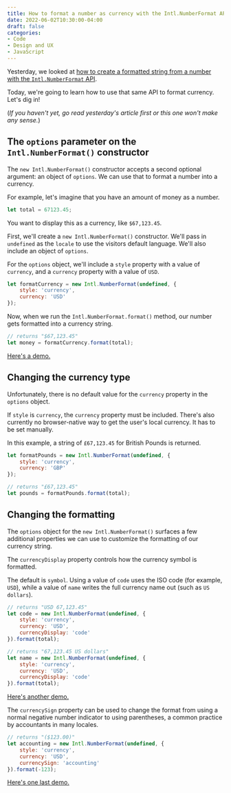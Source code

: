 ```yaml
---
title: How to format a number as currency with the Intl.NumberFormat API in vanilla JavaScript
date: 2022-06-02T10:30:00-04:00
draft: false
categories:
- Code
- Design and UX
- JavaScript
---
```


Yesterday, we looked at [how to create a formatted string from a number with the `Intl.NumberFormat` API](/how-to-create-a-formatted-string-from-a-number-with-the-intl.numberformat-api/). 

Today, we're going to learn how to use that same API to format currency. Let's dig in!

(_If you haven't yet, go read yesterday's article first or this one won't make any sense._)

## The `options` parameter on the `Intl.NumberFormat()` constructor

The `new Intl.NumberFormat()` constructor accepts a second optional argument: an object of `options`. We can use that to format a number into a currency.

For example, let's imagine that you have an amount of money as a number.

```js
let total = 67123.45;
```

You want to display this as a currency, like `$67,123.45`.

First, we'll create a `new Intl.NumberFormat()` constructor. We'll pass in `undefined` as the `locale` to use the visitors default language. We'll also include an object of `options`.

For the `options` object, we'll include a `style` property with a value of `currency`, and a `currency` property with a value of `USD`.

```js
let formatCurrency = new Intl.NumberFormat(undefined, {
	style: 'currency',
	currency: 'USD'
});
```

Now, when we run the `Intl.NumberFormat.format()` method, our number gets formatted into a currency string.

```js
// returns "$67,123.45"
let money = formatCurrency.format(total);
```

[Here's a demo.](https://codepen.io/cferdinandi/pen/MWQXwyG?editors=1111)

## Changing the currency type

Unfortunately, there is no default value for the `currency` property in the `options` object.

If `style` is `currency`, the `currency` property must be included. There's also currently no browser-native way to get the user's local currency. It has to be set manually.

In this example, a string of `£67,123.45` for British Pounds is returned.

```js
let formatPounds = new Intl.NumberFormat(undefined, {
	style: 'currency',
	currency: 'GBP'
});

// returns "£67,123.45"
let pounds = formatPounds.format(total);
```

## Changing the formatting

The `options` object for the `new Intl.NumberFormat()` surfaces a few additional properties we can use to customize the formatting of our currency string.

The `currencyDisplay` property controls how the currency symbol is formatted.

The default is `symbol`. Using a value of `code` uses the ISO code (for example, `USD`), while a value of `name` writes the full currency name out (such as `US dollars`).

```js
// returns "USD 67,123.45"
let code = new Intl.NumberFormat(undefined, {
	style: 'currency',
	currency: 'USD',
	currencyDisplay: 'code'
}).format(total);

// returns "67,123.45 US dollars"
let name = new Intl.NumberFormat(undefined, {
	style: 'currency',
	currency: 'USD',
	currencyDisplay: 'code'
}).format(total);
```

[Here's another demo.](https://codepen.io/cferdinandi/pen/ZErRGeM?editors=1111)

The `currencySign` property can be used to change the format from using a normal negative number indicator to using parentheses, a common practice by accountants in many locales.

```js
// returns "($123.00)"
let accounting = new Intl.NumberFormat(undefined, {
	style: 'currency',
	currency: 'USD',
	currencySign: 'accounting'
}).format(-123);
```

[Here's one last demo.](https://codepen.io/cferdinandi/pen/xxYzGrN?editors=1111)